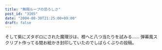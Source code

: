 ```yaml
---
title: "無限ループの恐ろしさ"
post_id: "3165"
date: "2004-08-30T21:25:00+09:00"
draft: false
---
```



そして紫にズタボロにされた魔理沙は、橙へと八つ当たりを試みる…… 弾幕風スクリプト作ってる間お絵かき封印していたのでしばらくぶりの投稿。
